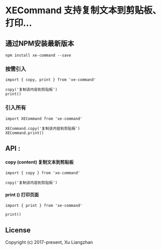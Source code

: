 # XECommand 支持复制文本到剪贴板、打印...

## 通过NPM安装最新版本

``` shell
npm install xe-command --save
```

### 按需引入
``` shell
import { copy, print } from 'xe-command'

copy('复制该内容到剪贴板')
print()
```

### 引入所有
``` shell
import XECommand from 'xe-command'

XECommand.copy('复制该内容到剪贴板')
XECommand.print()
```

## API :
#### copy (content) 复制文本到剪贴板
```shell
import { copy } from 'xe-command'

copy('复制该内容到剪贴板')
```

#### print () 打印页面
```shell
import { print } from 'xe-command'

print()
```

## License
Copyright (c) 2017-present, Xu Liangzhan